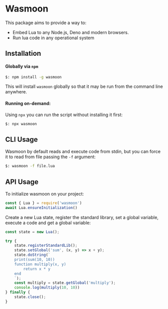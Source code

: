 # Wasmoon

This package aims to provide a way to:

* Embed Lua to any Node.js, Deno and modern browsers.
* Run lua code in any operational system

## Installation

#### Globally via `npm`

```sh
$: npm install -g wasmoon
```
This will install `wasmoon` globally so that it may be run from the command line anywhere.

#### Running on-demand:

Using `npx` you can run the script without installing it first:

```sh
$: npx wasmoon
```

## CLI Usage
Wasmoon by default reads and execute code from stdin, but you can force it to read from file passing the `-f` argument:

```sh
$: wasmoon -f file.lua
```

## API Usage
To initialize wasmoon on your project:

```js
const { Lua } = require('wasmoon')
await Lua.ensureInitialization()
```

Create a new Lua state, register the standard library, set a global variable, execute a code and get a global variable:

```js
const state = new Lua();

try {
    state.registerStandardLib();
    state.setGlobal('sum', (x, y) => x + y);
    state.doString(`
    print(sum(10, 10))
    function multiply(x, y)
        return x * y
    end
    `);
    const multiply = state.getGlobal('multiply');
    console.log(multiply(10, 10))
} finally {
    state.close();
}
```

